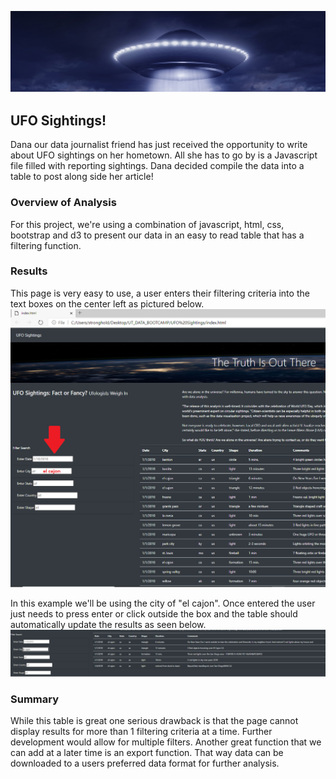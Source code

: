 <img src="./images/ufo.jpg"
     alt="The Truth is Out There"
     style="float: center; margin-right: 10px;" />

## UFO Sightings!

Dana our data journalist friend has just received the opportunity to write about
UFO sightings on her hometown. All she has to go by is a Javascript file filled
with reporting sightings. Dana decided compile the data into a table to post along
side her article!

### Overview of Analysis
For this project, we're using a combination of javascript, html, css, bootstrap and
d3 to present our data in an easy to read table that has a filtering function.

### Results
This page is very easy to use, a user enters their filtering criteria into the
text boxes on the center left as pictured below.
<img src="./images/1.png"
     alt="1"
     style="float: center; margin-right: 10px;" />

In this example we'll be using the city of "el cajon". Once entered the user just
needs to press enter or click outside the box and the table should automatically
update the results as seen below.
<img src="./images/2.png"
     alt="1"
     style="float: center; margin-right: 10px;" />

### Summary
While this table is great one serious drawback is that the page cannot display
results for more than 1 filtering criteria at a time. Further development would
allow for multiple filters. Another great function that we can add at a later time
is an export function. That way data can be downloaded to a users preferred data
format for further analysis.
